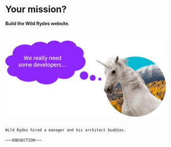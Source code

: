 <!SLIDE noprint>
# Your mission?

__Build the Wild Rydes website.__

<br>

![Developers](developers.png)

~~~SECTION:notes~~~

Wild Rydes hired a manager and his architect buddies.

~~~ENDSECTION~~~
